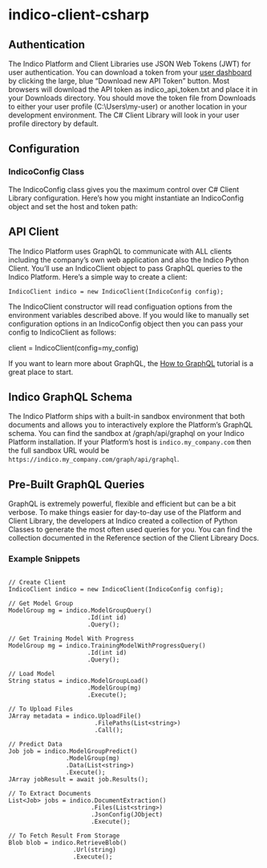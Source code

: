 # indico-client-csharp

## Authentication

The Indico Platform and Client Libraries use JSON Web Tokens (JWT) for user authentication. You can download a token from your [user dashboard](https://app.indico.io/auth/account) by clicking the large, blue “Download new API Token” button. Most browsers will download the API token as indico_api_token.txt and place it in your Downloads directory. You should move the token file from Downloads to either your user profile (C:\Users\my-user) or another location in your development environment. The C# Client Library will look in your user profile directory by default.

## Configuration

### IndicoConfig Class
The IndicoConfig class gives you the maximum control over C# Client Library configuration. Here’s how you might instantiate an IndicoConfig object and set the host and token path:

## API Client

The Indico Platform uses GraphQL to communicate with ALL clients including the company’s own web application and also the Indico Python Client. You’ll use an IndicoClient object to pass GraphQL queries to the Indico Platform. Here’s a simple way to create a client:
```
IndicoClient indico = new IndicoClient(IndicoConfig config);
```
The IndicoClient constructor will read configuation options from the environment variables described above. If you would like to manually set configuration options in an IndicoConfig object then you can pass your config to IndicoClient as follows:

client = IndicoClient(config=my_config)

If you want to learn more about GraphQL, the [How to GraphQL](https://www.howtographql.com/) tutorial is a great place to start.

## Indico GraphQL Schema

The Indico Platform ships with a built-in sandbox environment that both documents and allows you to interactively explore the Platform’s GraphQL schema. You can find the sandbox at /graph/api/graphql on your Indico Platform installation. If your Platform’s host is `indico.my_company.com` then the full sandbox URL would be `https://indico.my_company.com/graph/api/graphql`.

## Pre-Built GraphQL Queries

GraphQL is extremely powerful, flexible and efficient but can be a bit verbose. To make things easier for day-to-day use of the Platform and Client Library, the developers at Indico created a collection of Python Classes to generate the most often used queries for you. You can find the collection documented in the Reference section of the Client Libreary Docs.

### Example Snippets

```

// Create Client
IndicoClient indico = new IndicoClient(IndicoConfig config);

// Get Model Group
ModelGroup mg = indico.ModelGroupQuery()
                      .Id(int id)
                      .Query();

// Get Training Model With Progress
ModelGroup mg = indico.TrainingModelWithProgressQuery()
                      .Id(int id)
                      .Query();

// Load Model
String status = indico.ModelGroupLoad()
                      .ModelGroup(mg)
                      .Execute();

// To Upload Files
JArray metadata = indico.UploadFile()
                        .FilePaths(List<string>)
                        .Call();

// Predict Data
Job job = indico.ModelGroupPredict()
                .ModelGroup(mg)
                .Data(List<string>)
                .Execute();
JArray jobResult = await job.Results();

// To Extract Documents
List<Job> jobs = indico.DocumentExtraction()
                       .Files(List<string>)
                       .JsonConfig(JObject)
                       .Execute();

// To Fetch Result From Storage
Blob blob = indico.RetrieveBlob()
                  .Url(string)
                  .Execute();
```
